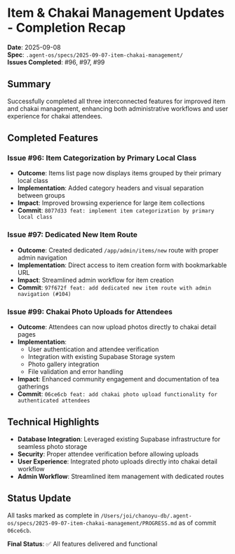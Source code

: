 # Item & Chakai Management Updates - Completion Recap

**Date**: 2025-09-08  
**Spec**: `.agent-os/specs/2025-09-07-item-chakai-management/`  
**Issues Completed**: #96, #97, #99  

## Summary

Successfully completed all three interconnected features for improved item and chakai management, enhancing both administrative workflows and user experience for chakai attendees.

## Completed Features

### Issue #96: Item Categorization by Primary Local Class
- **Outcome**: Items list page now displays items grouped by their primary local class
- **Implementation**: Added category headers and visual separation between groups
- **Impact**: Improved browsing experience for large item collections
- **Commit**: `8077d33 feat: implement item categorization by primary local class`

### Issue #97: Dedicated New Item Route
- **Outcome**: Created dedicated `/app/admin/items/new` route with proper admin navigation
- **Implementation**: Direct access to item creation form with bookmarkable URL
- **Impact**: Streamlined admin workflow for item creation
- **Commit**: `97f672f feat: add dedicated new item route with admin navigation (#104)`

### Issue #99: Chakai Photo Uploads for Attendees
- **Outcome**: Attendees can now upload photos directly to chakai detail pages
- **Implementation**: 
  - User authentication and attendee verification
  - Integration with existing Supabase Storage system
  - Photo gallery integration
  - File validation and error handling
- **Impact**: Enhanced community engagement and documentation of tea gatherings
- **Commit**: `06ce6cb feat: add chakai photo upload functionality for authenticated attendees`

## Technical Highlights

- **Database Integration**: Leveraged existing Supabase infrastructure for seamless photo storage
- **Security**: Proper attendee verification before allowing uploads
- **User Experience**: Integrated photo uploads directly into chakai detail workflow
- **Admin Workflow**: Streamlined item management with dedicated routes

## Status Update

All tasks marked as complete in `/Users/joi/chanoyu-db/.agent-os/specs/2025-09-07-item-chakai-management/PROGRESS.md` as of commit `06ce6cb`.

**Final Status**: ✅ All features delivered and functional